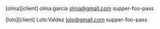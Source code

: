 [olma][client]
olma:garcia
olma@gmail.com
supper-foo-pass

[lolo][client]
Lolo:Valdez
lolo@gmail.com
supper-foo-pass